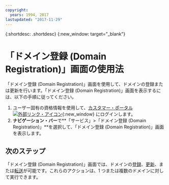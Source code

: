 ```yaml
---
copyright:
  years: 1994, 2017
lastupdated: "2017-11-29"
---
```


{:shortdesc: .shortdesc}
{:new_window: target="_blank"}

# 「ドメイン登録 (Domain Registration)」画面の使用法

「ドメイン登録 (Domain Registration)」画面を使用して、ドメインの登録または更新を行います。「ドメイン登録 (Domain Registration)」画面を表示するには、以下の手順に従ってください。

1. ユーザー固有の資格情報を使用して、[カスタマー・ポータル ![外部リンク・アイコン](../../icons/launch-glyph.svg "外部リンク・アイコン")](https://control.softlayer.com/){:new_window} にログインします。
2. **ナビゲーション・バー**で**「サービス」>「ドメイン登録 (Domain Registration)」**を選択して、「ドメイン登録 (Domain Registration)」画面を表示します。

## 次のステップ

「ドメイン登録 (Domain Registration)」画面では、ドメインの[登録](register-new-domain.html)、[更新](renew-existing-domain.html)、または[転送](transfer-existing-domain.html)が可能です。これらのアクションは、1 つまたは複数のドメインに対して実行できます。
